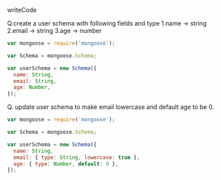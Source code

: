 writeCode

Q.create a user schema with following fields and type
1.name -> string
2.email -> string
3.age -> number

```js
var mongoose = require('mongoose');

var Schema = mongoose.Schema;

var userSchema = new Schema({
  name: String,
  email: String,
  age: Number,
});
```

Q. update user schema to make email lowercase and default age to be 0.

```js
var mongoose = require('mongoose');

var Schema = mongoose.Schema;

var userSchema = new Schema({
  name: String,
  email: { type: String, lowercase: true },
  age: { type: Number, default: 0 },
});
```
